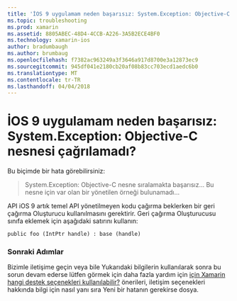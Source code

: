 ```yaml
---
title: 'İOS 9 uygulamam neden başarısız: System.Exception: Objective-C nesnesi çağrılamadı?'
ms.topic: troubleshooting
ms.prod: xamarin
ms.assetid: 8805ABEC-48D4-4CCB-A226-3A5B2ECE4BF0
ms.technology: xamarin-ios
author: bradumbaugh
ms.author: brumbaug
ms.openlocfilehash: f7382ac963249a3f3646a917d8700e3a12873ec9
ms.sourcegitcommit: 945df041e2180cb20af08b83cc703ecd1aedc6b0
ms.translationtype: MT
ms.contentlocale: tr-TR
ms.lasthandoff: 04/04/2018
---
```

# <a name="why-does-my-ios-9-app-fail-with-systemexception-failed-to-marshal-the-objective-c-object"></a>İOS 9 uygulamam neden başarısız: System.Exception: Objective-C nesnesi çağrılamadı?

Bu biçimde bir hata görebilirsiniz:

> System.Exception: Objective-C nesne sıralamakta başarısız... Bu nesne için var olan bir yönetilen örneği bulunamadı...

API iOS 9 artık temel API yönetilmeyen kodu çağırma beklerken bir geri çağırma Oluşturucu kullanılmasını gerektirir. Geri çağırma Oluşturucusu sınıfa eklemek için aşağıdaki satırını kullanın: 

`public foo (IntPtr handle) : base (handle) ` 

### <a name="next-steps"></a>Sonraki Adımlar

Bizimle iletişime geçin veya bile Yukarıdaki bilgilerin kullanılarak sonra bu sorun devam ederse lütfen görmek için daha fazla yardım için [için Xamarin hangi destek seçenekleri kullanılabilir?](~/cross-platform/troubleshooting/support-options.md) önerileri, iletişim seçenekleri hakkında bilgi için nasıl yanı sıra Yeni bir hatanın gerekirse dosya. 
